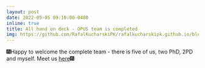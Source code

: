 ```yaml
---
layout: post
date: 2022-05-05 09:10:00-0400
inline: true
title: All hand on deck - OPUS team is completed
img: https://github.com/RafalKucharskiPK/rafalkucharskipk.github.io/blob/master/assets/img/team1.jpg
---
```


🎆Happy to welcome the complete team - there is five of us, two PhD, 2PD and myself. Meet us [here](https://rafalkucharskipk.github.io/group/)🎆
